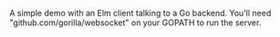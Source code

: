 A simple demo with an Elm client talking to a Go backend. 
You'll need "github.com/gorilla/websocket" on your GOPATH to run the server. 
